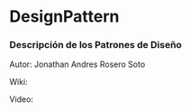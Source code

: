 # DesignPattern

### Descripción de los Patrones de Diseño

Autor: Jonathan Andres Rosero Soto

Wiki:

Video:
